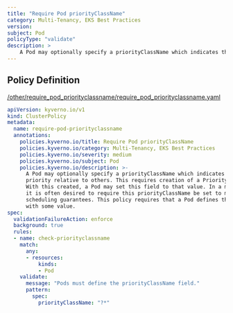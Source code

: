 ```yaml
---
title: "Require Pod priorityClassName"
category: Multi-Tenancy, EKS Best Practices
version: 
subject: Pod
policyType: "validate"
description: >
    A Pod may optionally specify a priorityClassName which indicates the scheduling priority relative to others. This requires creation of a PriorityClass object in advance. With this created, a Pod may set this field to that value. In a multi-tenant environment, it is often desired to require this priorityClassName be set to make certain tenant scheduling guarantees. This policy requires that a Pod defines the priorityClassName field with some value.
---
```


## Policy Definition
<a href="https://github.com/kyverno/policies/raw/main//other/require_pod_priorityclassname/require_pod_priorityclassname.yaml" target="-blank">/other/require_pod_priorityclassname/require_pod_priorityclassname.yaml</a>

```yaml
apiVersion: kyverno.io/v1
kind: ClusterPolicy
metadata:
  name: require-pod-priorityclassname
  annotations:
    policies.kyverno.io/title: Require Pod priorityClassName
    policies.kyverno.io/category: Multi-Tenancy, EKS Best Practices
    policies.kyverno.io/severity: medium
    policies.kyverno.io/subject: Pod
    policies.kyverno.io/description: >-
      A Pod may optionally specify a priorityClassName which indicates the scheduling
      priority relative to others. This requires creation of a PriorityClass object in advance.
      With this created, a Pod may set this field to that value. In a multi-tenant environment,
      it is often desired to require this priorityClassName be set to make certain tenant
      scheduling guarantees. This policy requires that a Pod defines the priorityClassName field
      with some value.
spec:
  validationFailureAction: enforce
  background: true
  rules:
  - name: check-priorityclassname
    match:
      any:
      - resources:
          kinds:
          - Pod
    validate:
      message: "Pods must define the priorityClassName field."
      pattern:
        spec:
          priorityClassName: "?*"

```
